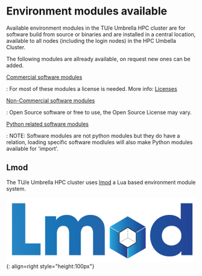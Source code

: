 # Environment modules available

Available environment modules in the TU/e Umbrella HPC cluster are for software build from source or binaries and are installed in a central location, available to all nodes (including the login nodes) in the HPC Umbella Cluster. 

The following modules are allready available, on request new ones can be added.

[Commercial software modules](commercial.md)

:   For most of these modules a license is needed. More info: [Licenses](../software/licenses.md)

[Non-Commercial software modules](non-commercial.md)

:   Open Source software or free to use, the Open Source License may vary.

[Python related software modules](/python.md)

:   NOTE: Software modules are not python modules but they do have a relation, loading specific software modlules will also make Python modules available for 'import'.

## Lmod

The TU/e Umbrella HPC cluster uses [lmod](https://lmod.readthedocs.io/) a Lua based environment module system.

![Lmod logo](Lmod-logo.png){: align=right style="height:100px"}
